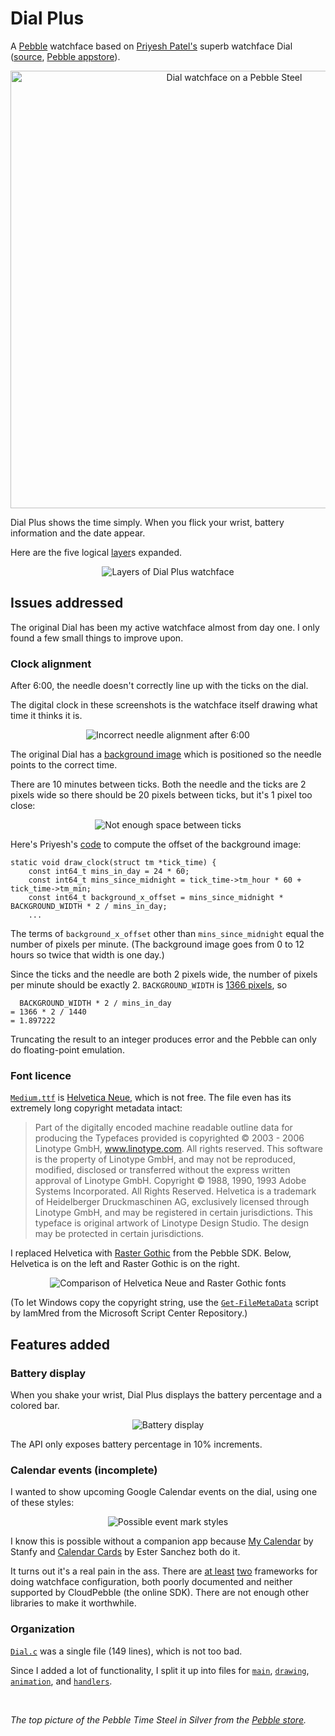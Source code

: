 # Dial Plus


A [Pebble](https://www.pebble.com) watchface based on [Priyesh Patel's](http://priyesh.me/) superb watchface Dial ([source](https://github.com/ItsPriyesh/Dial), [Pebble appstore](https://apps.getpebble.com/en_US/application/56512a8ba69d971f08000038)).

<p align="center" style="text-align: center">
<img src="readme_images/pebble_steel.png" alt="Dial watchface on a Pebble Steel" width="700px">
</p>

Dial Plus shows the time simply. When you flick your wrist, battery information and the date appear.

Here are the five logical [layer](https://developer.pebble.com/docs/c/User_Interface/Layers/)s expanded.

<p align="center" style="text-align: center">
<img src="readme_images/layers.png" alt="Layers of Dial Plus watchface">
</p>

## Issues addressed

The original Dial has been my active watchface almost from day one. I only found a few small things to improve upon.

### Clock alignment

After 6:00, the needle doesn't correctly line up with the ticks on the dial.

The digital clock in these screenshots is the watchface itself drawing what time it thinks it is.

<p align="center" style="text-align: center">
<img src="readme_images/alignment.png" alt="Incorrect needle alignment after 6:00">
</p>

The original Dial has a  [background image](https://github.com/ItsPriyesh/Dial/blob/master/resources/background.png) which is positioned so the needle points to the correct time.

There are 10 minutes between ticks. Both the needle and the ticks are 2 pixels wide so there should be 20 pixels between ticks, but it's 1 pixel too close:

<p align="center" style="text-align: center">
<img src="readme_images/spacing.png" alt="Not enough space between ticks">
</p>



Here's Priyesh's [code](https://github.com/ItsPriyesh/Dial/blob/master/src/Dial.c#L56-L59) to compute the offset of the background image:

```
static void draw_clock(struct tm *tick_time) {
    const int64_t mins_in_day = 24 * 60;
    const int64_t mins_since_midnight = tick_time->tm_hour * 60 + tick_time->tm_min;
    const int64_t background_x_offset = mins_since_midnight * BACKGROUND_WIDTH * 2 / mins_in_day;
    ...
```

The terms of `background_x_offset` other than `mins_since_midnight` equal the number of pixels per minute. (The background image goes from 0 to 12 hours so twice that width is one day.)

Since the ticks and the needle are both 2 pixels wide, the number of pixels per minute should be exactly 2. `BACKGROUND_WIDTH` is [1366 pixels](https://github.com/ItsPriyesh/Dial/blob/master/src/Dial.c#L3), so

```
  BACKGROUND_WIDTH * 2 / mins_in_day
= 1366 * 2 / 1440
= 1.897222
```

Truncating the result to an integer produces error and the Pebble can only do floating-point emulation.


### Font licence

[`Medium.ttf`](https://github.com/ItsPriyesh/Dial/blob/master/resources/Medium.ttf) is [Helvetica Neue](https://www.linotype.com/1245395/neue-helvetica-family.html), which is not free. The file even has its extremely long copyright metadata intact:

>Part of the digitally encoded machine readable outline data for producing the Typefaces provided is  copyrighted © 2003 - 2006 Linotype GmbH, www.linotype.com. All rights reserved. This software is  the property of Linotype GmbH, and may not be reproduced, modified, disclosed or transferred without the express written approval of Linotype GmbH. Copyright © 1988, 1990, 1993 Adobe Systems Incorporated. All Rights Reserved. Helvetica is a trademark of Heidelberger Druckmaschinen AG, exclusively licensed through Linotype GmbH, and may be registered in certain jurisdictions. This typeface is original artwork of Linotype Design Studio. The design may be protected in certain jurisdictions.

I replaced Helvetica with [Raster Gothic](https://developer.pebble.com/guides/app-resources/system-fonts/#raster-gothic) from the Pebble SDK. Below, Helvetica is on the left and Raster Gothic is on the right.

<p align="center" style="text-align: center">
<img src="readme_images/font_compare.png" alt="Comparison of Helvetica Neue and Raster Gothic fonts">
</p>

(To let Windows copy the copyright string, use the [`Get-FileMetaData`](https://gallery.technet.microsoft.com/scriptcenter/get-file-meta-data-function-f9e8d804) script by IamMred from the Microsoft Script Center Repository.)

## Features added

### Battery display

When you shake your wrist, Dial Plus displays the battery percentage and a colored bar. 

<p align="center" style="text-align: center">
<img src="readme_images/battery.png" alt="Battery display">
</p>

The API only exposes battery percentage in 10% increments.

### Calendar events (incomplete)

I wanted to show upcoming Google Calendar events on the dial, using one of these styles:

<p align="center" style="text-align: center">
<img src="readme_images/event_marks.png" alt="Possible event mark styles">
</p>


I know this is possible without a companion app because [My Calendar](https://apps.getpebble.com/en_US/application/5425871e2375286a35000124?dev_settings=1) by Stanfy and [Calendar Cards](http://apps.getpebble.com/en_US/application/55ad0a036749cdddc6000075?dev_settings=1) by Ester Sanchez both do it.

It turns out it's a real pain in the ass. There are [at least](https://github.com/pebble/slate) [two](https://developer.pebble.com/blog/2016/06/24/introducing-clay/) frameworks for doing watchface configuration, both poorly documented and neither supported by CloudPebble (the online SDK).  There are not enough other libraries to make it worthwhile.

### Organization

[`Dial.c`](https://github.com/ItsPriyesh/Dial/blob/master/src/Dial.c) was a single file (149 lines), which is not too bad.

Since I added a lot of functionality, I split it up into files for [`main`](https://github.com/pfroud/DialPlus/blob/master/src/main.c), [`drawing`](https://github.com/pfroud/DialPlus/blob/master/src/drawing.c), [`animation`](https://github.com/pfroud/DialPlus/blob/master/src/animation.c), and [`handlers`](https://github.com/pfroud/DialPlus/blob/master/src/handlers.c).



&nbsp;

*The top picture of the Pebble Time Steel in Silver from the [Pebble store](https://www.pebble.com/buy-pebble-time-steel-smartwatch).*
